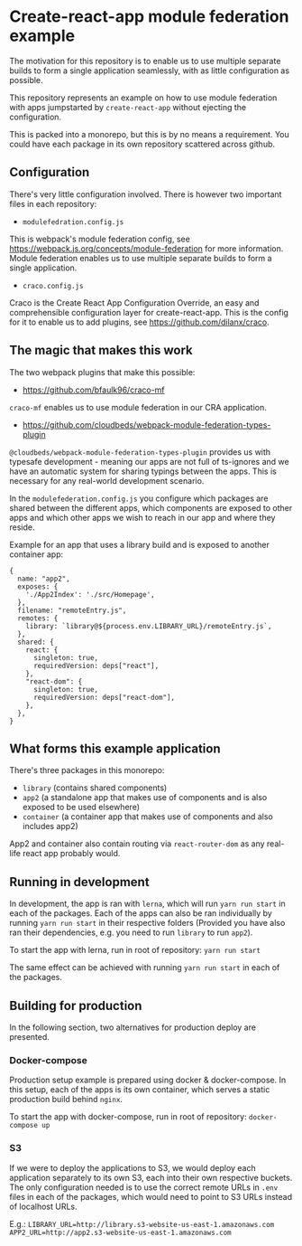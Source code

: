 # Create-react-app module federation example

The motivation for this repository is to enable us to use multiple separate builds to
form a single application seamlessly, with as little configuration as possible.

This repository represents an example on how to use module federation with apps jumpstarted
by `create-react-app` without ejecting the configuration.

This is packed into a monorepo, but this is by no means a requirement. You could have each
package in its own repository scattered across github.

## Configuration

There's very little configuration involved. There is however two important files in each repository:

- `modulefedration.config.js`

This is webpack's module federation config, see https://webpack.js.org/concepts/module-federation
for more information. Module federation enables us to use multiple separate builds to form a single
application.

- `craco.config.js`

Craco is the Create React App Configuration Override, an easy and comprehensible configuration layer
for create-react-app. This is the config for it to enable us to add plugins, see https://github.com/dilanx/craco.

## The magic that makes this work

The two webpack plugins that make this possible:

- https://github.com/bfaulk96/craco-mf

`craco-mf` enables us to use module federation in our CRA application.

- https://github.com/cloudbeds/webpack-module-federation-types-plugin

`@cloudbeds/webpack-module-federation-types-plugin`
provides us with typesafe development - meaning our apps are not full of ts-ignores and we have
an automatic system for sharing typings between the apps. This is necessary for any real-world
development scenario.

In the `modulefederation.config.js` you configure which packages are shared between the different apps,
which components are exposed to other apps and which other apps we wish to reach in our app and where
they reside.

Example for an app that uses a library build and is exposed to another container app:

```
{
  name: "app2",
  exposes: {
    './App2Index': './src/Homepage',
  },
  filename: "remoteEntry.js",
  remotes: {
    library: `library@${process.env.LIBRARY_URL}/remoteEntry.js`,
  },
  shared: {
    react: {
      singleton: true,
      requiredVersion: deps["react"],
    },
    "react-dom": {
      singleton: true,
      requiredVersion: deps["react-dom"],
    },
  },
}
```

## What forms this example application

There's three packages in this monorepo:

- `library` (contains shared components)
- `app2` (a standalone app that makes use of components and is also exposed to be used elsewhere)
- `container` (a container app that makes use of components and also includes app2)

App2 and container also contain routing via `react-router-dom` as any real-life react app probably
would.

## Running in development

In development, the app is ran with `lerna`, which will run `yarn run start` in each
of the packages. Each of the apps can also be ran individually by running `yarn run start`
in their respective folders (Provided you have also ran their dependencies, e.g. you need
to run `library` to run `app2`).

To start the app with lerna, run in root of repository:
`yarn run start`

The same effect can be achieved with running `yarn run start` in each of the packages.

## Building for production

In the following section, two alternatives for production deploy are presented.

### Docker-compose

Production setup example is prepared using docker & docker-compose. In this setup, each of the
apps is its own container, which serves a static production build behind `nginx`.

To start the app with docker-compose, run in root of repository:
`docker-compose up`

### S3

If we were to deploy the applications to S3, we would deploy each application separately to its own S3,
each into their own respective buckets. The only configuration needed is to use the correct remote
URLs in `.env` files in each of the packages, which would need to point to S3 URLs
instead of localhost URLs.

E.g.:
`LIBRARY_URL=http://library.s3-website-us-east-1.amazonaws.com`
`APP2_URL=http://app2.s3-website-us-east-1.amazonaws.com`
